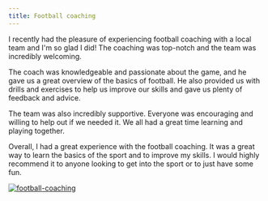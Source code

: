```yaml
---
title: Football coaching
---
```


I recently had the pleasure of experiencing football coaching with a local team and I'm so glad I did! The coaching was top-notch and the team was incredibly welcoming.

The coach was knowledgeable and passionate about the game, and he gave us a great overview of the basics of football. He also provided us with drills and exercises to help us improve our skills and gave us plenty of feedback and advice.

The team was also incredibly supportive. Everyone was encouraging and willing to help out if we needed it. We all had a great time learning and playing together.

Overall, I had a great experience with the football coaching. It was a great way to learn the basics of the sport and to improve my skills. I would highly recommend it to anyone looking to get into the sport or to just have some fun.

[![football-coaching](<https://dabuttonfactory.com/button.png?t=CHECK+SERVICE&f=Noto+Sans-Bold&ts=26&tc=fff&hp=45&vp=20&c=11&bgt=unicolored&bgc=4bd42f>)](<https://londonexpertfinder.com/link>)